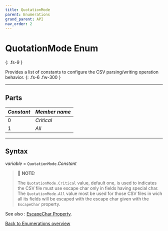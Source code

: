 ```yaml
---
title: QuotationMode
parent: Enumerations
grand_parent: API
nav_order: 2
---
```


# QuotationMode Enum
{: .fs-9 }

Provides a list of constants to configure the CSV parsing/writing operation behavior.
{: .fs-6 .fw-300 }

---

## Parts

|**_Constant_**|**_Member name_**|
|:----------|:----------|
|0|*Critical*|
|1|*All*|

---

## Syntax

*variable* = `QuotationMode`.*Constant*

>:pencil: **NOTE:**
>
>The `QuotationMode.Critical` value, default one, is used to indicates the CSV file must use escape char only in fields having special char. The `QuotationMode.All` value most be used for those CSV files in wich all its fields will be escaped with the escape char given with the `EscapeChar` property.

See also
: [EscapeChar Property](https://ws-garcia.github.io/VBA-CSV-interface/api/properties/escapechar.html).

[Back to Enumerations overview](https://ws-garcia.github.io/VBA-CSV-interface/api/enumerations/)